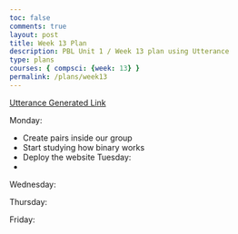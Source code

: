 ```yaml
---
toc: false
comments: true
layout: post
title: Week 13 Plan
description: PBL Unit 1 / Week 13 plan using Utterance
type: plans
courses: { compsci: {week: 13} }
permalink: /plans/week13
---
```


[Utterance Generated Link](https://github.com/nighthawkcoders/student/issues/15)

Monday: 
- Create pairs inside our group
- Start studying how binary works
- Deploy the website
Tuesday:
- 
Wednesday:

Thursday:

Friday: 
